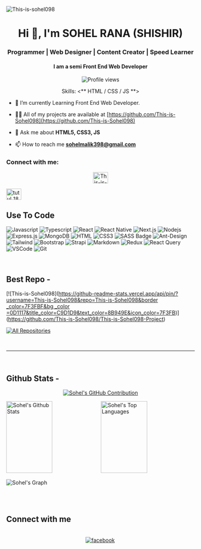 ![This-is-sohel098]([https://github.com/This-is-Sohel098](https://github.com/harun181/harun181/blob/main/code.png))

<h1 align="center">Hi 👋, I'm SOHEL RANA (SHISHIR)</h1>
<h3 align="center">Programmer | Web Designer | Content Creator | Speed Learner</h3>
<h4 align="center">I am a semi Front End Web Developer</h4>

<div align="center">

![Profile views](https://komarev.com/ghpvc/?username=This-is-Sohel098&color=red)

Skills: <** HTML / CSS / JS **>

</div>

- 🔭 I’m currently Learning Front End Web Developer.

- 👨‍💻 All of my projects are available at [https://github.com/This-is-Sohel098](https://github.com/This-is-Sohel098)

- 💬 Ask me about **HTML5, CSS3, JS**

- 📫 How to reach me **sohelmalik398@gmail.com**

<h3 align="left">Connect with me:</h3>

<p align="center">
<a href="https://(https://www.facebook.com/share/18xemVMccN/)" target="blank"><img align="center" src="https://raw.githubusercontent.com/rahuldkjain/github-profile-readme-generator/master/src/images/icons/Social/facebook.svg" alt="This-is-Sohel098" height="30" width="40" /></a>

<a href="[https://instagram.com/tutul_181](https://www.instagram.com/sohelmalik10/)" target="blank"><img align="center" src="https://raw.githubusercontent.com/rahuldkjain/github-profile-readme-generator/master/src/images/icons/Social/instagram.svg" alt="tutul_181" height="30" width="40" /></a>

</p>

## Use To Code

![Javascript](https://img.shields.io/badge/Javascript-F0DB4F?style=for-the-badge&labelColor=black&logo=javascript&logoColor=F0DB4F)
![Typescript](https://img.shields.io/badge/Typescript-007acc?style=for-the-badge&labelColor=black&logo=typescript&logoColor=007acc)
![React](https://img.shields.io/badge/-React-61DBFB?style=for-the-badge&labelColor=black&logo=react&logoColor=61DBFB)
![React Native](https://img.shields.io/badge/React_Native-20232A?style=for-the-badge&logo=react&logoColor=61DAFB)
![Next.js](https://img.shields.io/badge/next.js-000000?style=for-the-badge&logo=nextdotjs&logoColor=white)
![Nodejs](https://img.shields.io/badge/Nodejs-3C873A?style=for-the-badge&labelColor=black&logo=node.js&logoColor=3C873A)
![Express.js](https://img.shields.io/badge/Express.js-000000?style=for-the-badge&logo=express&logoColor=white)
![MongoDB](https://img.shields.io/badge/MongoDB-4EA94B?style=for-the-badge&logo=mongodb&logoColor=white)
![HTML](https://img.shields.io/badge/HTML5-E34F26?style=for-the-badge&logo=html5&logoColor=white)
![CSS3](https://img.shields.io/badge/CSS3-1572B6?style=for-the-badge&logo=css3&logoColor=white)
![SASS Badge](https://img.shields.io/badge/Sass-CC6699?style=for-the-badge&logo=sass&logoColor=white)
![Ant-Design](https://img.shields.io/badge/AntDesign-0170FE?style=for-the-badge&logo=antdesign&logoColor=white)
![Tailwind](https://img.shields.io/badge/Tailwind_CSS-092749?style=for-the-badge&logo=tailwindcss&logoColor=06B6D4&labelColor=000000)
![Bootstrap](https://img.shields.io/badge/Bootstrap-563D7C?style=for-the-badge&logo=bootstrap&logoColor=white)
![Strapi](https://img.shields.io/badge/strapi-2E7EEA?style=for-the-badge&logo=strapi&logoColor=white)
![Markdown](https://img.shields.io/badge/Markdown-000000?style=for-the-badge&logo=markdown&logoColor=white)
![Redux](https://img.shields.io/badge/Redux-593D88?style=for-the-badge&logo=redux&logoColor=white)
![React Query](https://img.shields.io/badge/-React_Query-FF4154?style=for-the-badge&logo=react%20query&logoColor=white)
![VSCode](https://img.shields.io/badge/Visual_Studio-0078d7?style=for-the-badge&logo=visual%20studio&logoColor=white)
![Git](https://img.shields.io/badge/Git-F05032?style=for-the-badge&logo=git&logoColor=white)

<br/>

## Best Repo -

[![This-is-Sohel098]([https://github-readme-stats.vercel.app/api/pin/?username=This-is-Sohel098&repo=This-is-Sohel098&border _color=7F3FBF&bg _color =0D1117&title_color=C9D1D9&text_color=8B949E&icon_color=7F3FB](https://github.com/This-is-Sohel098/This-is-Sohel098/blob/main/README.md))](https://github.com/This-is-Sohel098/This-is-Sohel098-Project)


<p align="left">
  <a href="https://github.com/This-is-Sohel098?tab=repositories" target="_blank"><img alt="All Repositories" title="All Repositories" src="https://img.shields.io/badge/-All%20Repos-2962FF?style=for-the-badge&logo=koding&logoColor=white"/></a>
</p>

<br/>
<hr/>
<br/>

## Github Stats -

<p align="center">
  <a href="https://github.com/This-is-Sohel098">
    <img src="https://github-profile-summary-cards.vercel.app/api/cards/profile-details?username=This-is-Sohel098&theme=radical" alt="Sohel's GitHub Contribution"/>
  </a>
</p>

<a> 
    <a href="https://github.com/This-is-Sohel098"><img alt="Sohel's Github Stats" src="https://denvercoder1-github-readme-stats.vercel.app/api?username=This-is-Sohel098&show_icons=true&count_private=true&theme=react&border_color=7F3FBF&bg_color=0D1117&title_color=F85D7F&icon_color=F8D866" height="192px" width="49.5%"/></a>
  <a href="https://github.com/This-is-Sohel098"><img alt="Sohel's Top Languages" src="https://denvercoder1-github-readme-stats.vercel.app/api/top-langs/?username=This-is-Sohel098&langs_count=8&layout=compact&theme=react&border_color=7F3FBF&bg_color=0D1117&title_color=F85D7F&icon_color=F8D866" height="192px" width="49.5%"/></a>
  <br/>
</a>

![Sohel's Graph](https://github-readme-activity-graph.vercel.app/graph?username=This-is-Sohel098&custom_title=Harun's%20GitHub%20Activity%20Graph&bg_color=0D1117&color=7F3FBF&line=7F3FBF&point=7F3FBF&area_color=FFFFFF&title_color=FFFFFF&area=true)

<br/>

<br/>

## Connect with me

<div align="center">
<br/>


<a href="https://www.facebook.com/share/18xemVMccN/" target="_blank">
<img src=https://img.shields.io/badge/facebook-%232E87FB.svg?&style=for-the-badge&logo=facebook&logoColor=white alt=facebook style="margin-bottom: 5px; margin-right: 2px;" />
</a>  
</div>
